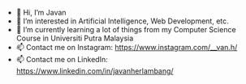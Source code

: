 - 👋 Hi, I’m Javan
- 👀 I’m interested in Artificial Intelligence, Web Development, etc.
- 🌱 I’m currently learning a lot of things from my Computer Science Course in Universiti Putra Malaysia
- 📫 Contact me on Instagram: https://www.instagram.com/__van.h/
- 📫 Contact me on LinkedIn: https://www.linkedin.com/in/javanherlambang/
